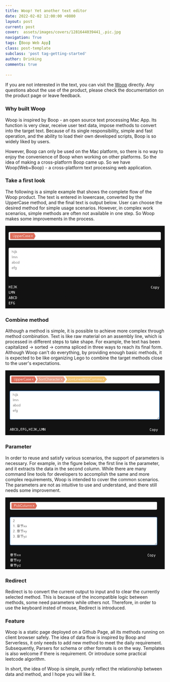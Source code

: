 ```yaml
---
title: Woop! Yet another text editor
date: 2022-02-02 12:00:00 +0800
layout: post
current: post
cover:  assets/images/covers/1281644039441_.pic.jpg
navigation: True
tags: [Boop Web App]
class: post-template
subclass: 'post tag-getting-started'
author: Drinking
comments: true

---
```


If you are not interested in the text, you can visit the [Woop](https://drinking.github.io/boop-web/ ) directly. Any questions about the use of the product, please check the documentation on the product page or leave feedback.

### Why built Woop

Woop is inspired by Boop - an open source text processing Mac App. Its function is very clear, receive user text data, impose methods to convert into the target text. Because of its single responsibility, simple and fast operation, and the ability to load their own developed scripts, Boop is so widely liked by users.

However, Boop can only be used on the Mac platform, so there is no way to enjoy the convenience of Boop when working on other platforms. So the idea of making a cross-platform Boop came up. So we have Woop(Web+Boop) - a cross-platform text processing web application.

### Take a first look

The following is a simple example that shows the complete flow of the Woop product. The text is entered in lowercase, converted by the UpperCase method, and the final text is output below. User can choose the desired method for simple usage scenarios. However, in complex work scenarios, simple methods are often not available in one step. So Woop makes some improvements in the process.

![app](/assets/img/2022/part1.png)

### Combine method

Although a method is simple, it is possible to achieve more complex through method combination. Text is like raw material on an assembly line, which is processed in different steps to take shape. For example, the text has been capitalized -> sorted -> comma spliced in three ways to reach its final form. Although Woop can't do everything, by providing enough basic methods, it is expected to be like organizing Lego to combine the target methods close to the user's expectations.

![app](/assets/img/2022/part2.png)

### Parameter

In order to reuse and satisfy various scenarios, the support of parameters is necessary. For example, in the figure below, the first line is the parameter, and it extracts the data in the second column. While there are many command line tools for developers to accomplish the same and more complex requirements, Woop is intended to cover the common scenarios. The parameters are not as intuitive to use and understand, and there still needs some improvement.

![app](/assets/img/2022/part3.png)

### Redirect

Redirect is to convert the current output to input and to clear the currently selected method. This is because of the incompatible logic between methods, some need parameters while others not. Therefore, in order to use the keyboard insted of mouse, Redirect is introduced. 

### Feature

Woop is a static page deployed on a Github Page, all its methods running on client browser safely. The idea of data flow is inspired by Boop and Serverless, it only needs to add new method to meet the daily requirement. Subsequently, Parsers for schema or other formats is on the way. Templates is also welcome if there is requirement. Or introduce some practical leetcode algorithm. 

In short, the idea of Woop is simple, purely reflect the relationship between data and method, and I hope you will like it.